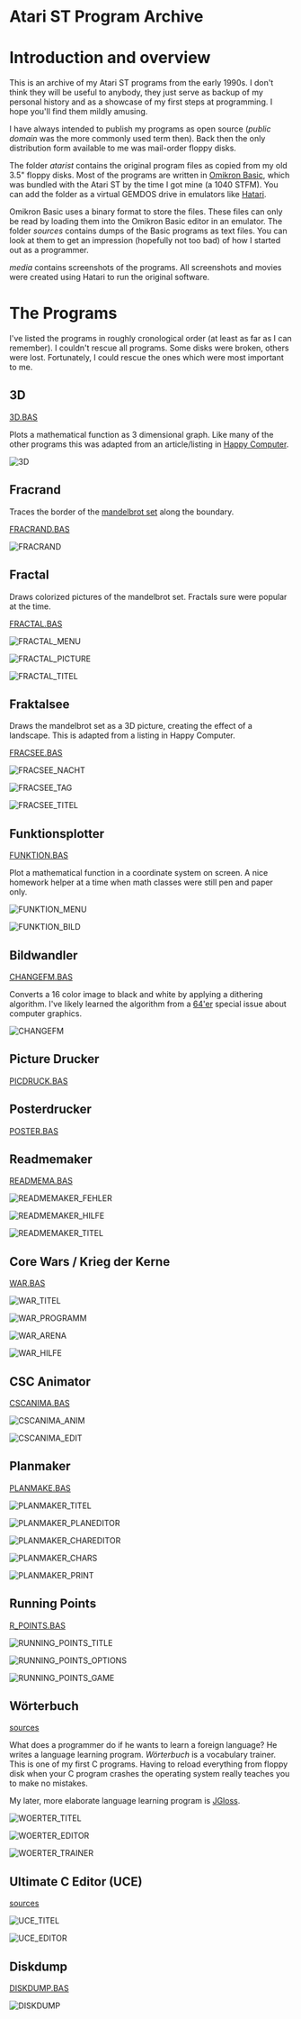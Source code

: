 Atari ST Program Archive
========================

# Introduction and overview

This is an archive of my Atari ST programs from the early 1990s. I don't think they will be useful to anybody, they just serve as backup of my personal history and as a showcase of my first steps at programming. I hope you'll find them mildly amusing.

I have always intended to publish my programs as open source (_public domain_ was the more commonly used term then). Back then the only distribution form available to me was mail-order floppy disks.

The folder *atarist* contains the original program files as copied from my old 3.5" floppy disks. Most of the programs are written in [Omikron Basic](http://de.wikipedia.org/wiki/Omikron_BASIC), which was bundled with the Atari ST by the time I got mine (a 1040 STFM). You can add the folder as a virtual GEMDOS drive in emulators like [Hatari](http://hatari.tuxfamily.org/).

Omikron Basic uses a binary format to store the files. These files can only be read by loading them into the Omikron Basic editor in an emulator. The folder *sources* contains dumps of the Basic programs as text files. You can look at them to get an impression (hopefully not too bad) of how I started out as a programmer.

*media* contains screenshots of the programs. All screenshots and movies were created using Hatari to run the original software.

# The Programs

I've listed the programs in roughly cronological order (at least as far as I can remember). I couldn't rescue all programs. Some disks were broken, others were lost. Fortunately, I could rescue the ones which were most important to me.

## 3D

[3D.BAS](sources/3D.BAS)

Plots a mathematical function as 3 dimensional graph. Like many of the other programs this was adapted from an article/listing in [Happy Computer](http://de.wikipedia.org/wiki/Happy_Computer).

![3D](media/3D.png)

## Fracrand

Traces the border of the [mandelbrot set](http://en.wikipedia.org/wiki/Mandelbrot_set) along the boundary.

[FRACRAND.BAS](sources/FRACRAND.BAS)

![FRACRAND](media/FRACRAND.png)

## Fractal

Draws colorized pictures of the mandelbrot set. Fractals sure were popular at the time.

[FRACTAL.BAS](sources/FRACTAL.BAS)

![FRACTAL_MENU](media/FRACTAL_MENU.png)

![FRACTAL_PICTURE](media/FRACTAL_PICTURE.png)

![FRACTAL_TITEL](media/FRACTAL_TITEL.png)

## Fraktalsee

Draws the mandelbrot set as a 3D picture, creating the effect of a landscape. This is adapted from a listing in Happy Computer.

[FRACSEE.BAS](sources/FRACSEE.BAS)

![FRACSEE_NACHT](media/FRACSEE_NACHT.png)

![FRACSEE_TAG](media/FRACSEE_TAG.png)

![FRACSEE_TITEL](media/FRACSEE_TITEL.png)

## Funktionsplotter

[FUNKTION.BAS](sources/FUNKTION.BAS)

Plot a mathematical function in a coordinate system on screen. A nice homework helper at a time when math classes were still pen and paper only.

![FUNKTION_MENU](media/FUNKTION_MENU.png)

![FUNKTION_BILD](media/FUNKTION_BILD.png)

## Bildwandler

[CHANGEFM.BAS](sources/CHANGEFM.BAS)

Converts a 16 color image to black and white by applying a dithering algorithm. I've likely learned the algorithm from a [64'er](http://de.wikipedia.org/wiki/64er) special issue about computer graphics.

![CHANGEFM](media/CHANGEFM.png)

## Picture Drucker

[PICDRUCK.BAS](sources/PICDRUCK.BAS)

## Posterdrucker

[POSTER.BAS](sources/POSTER.BAS)

## Readmemaker

[READMEMA.BAS](sources/READMEMA.BAS)

![READMEMAKER_FEHLER](media/READMEMAKER_FEHLER.png)

![READMEMAKER_HILFE](media/READMEMAKER_HILFE.png)

![READMEMAKER_TITEL](media/READMEMAKER_TITEL.png)

## Core Wars / Krieg der Kerne

[WAR.BAS](sources/WAR.BAS)

![WAR_TITEL](media/WAR_TITEL.png)

![WAR_PROGRAMM](media/WAR_PROGRAMM.png)

![WAR_ARENA](media/WAR_ARENA.png)

![WAR_HILFE](media/WAR_HILFE.png)

## CSC Animator

[CSCANIMA.BAS](sources/CSCANIMA.BAS)

![CSCANIMA_ANIM](media/CSCANIMA_ANIM.png)

![CSCANIMA_EDIT](media/CSCANIMA_EDIT.png)

## Planmaker

[PLANMAKE.BAS](sources/PLANMAKE.BAS)

![PLANMAKER_TITEL](media/PLANMAKER_TITEL.png)

![PLANMAKER_PLANEDITOR](media/PLANMAKER_PLANEDITOR.png)

![PLANMAKER_CHAREDITOR](media/PLANMAKER_CHAREDITOR.png)

![PLANMAKER_CHARS](media/PLANMAKER_CHARS.png)

![PLANMAKER_PRINT](media/PLANMAKER_PRINT.png)

## Running Points

[R_POINTS.BAS](sources/R_POINTS.BAS)

![RUNNING_POINTS_TITLE](media/RUNNING_POINTS_TITLE.png)

![RUNNING_POINTS_OPTIONS](media/RUNNING_POINTS_OPTIONS.png)

![RUNNING_POINTS_GAME](media/RUNNING_POINTS_GAME.png)

## Wörterbuch

[sources](atarist/WOERTER/)

What does a programmer do if he wants to learn a foreign language? He writes a language learning program. _Wörterbuch_ is a vocabulary trainer. This is one of my first C programs. Having to reload everything from floppy disk when your C program crashes the operating system really teaches you to make no mistakes.

My later, more elaborate language learning program is [JGloss](http://jgloss.sf.net/).

![WOERTER_TITEL](media/WOERTER_TITEL.png)

![WOERTER_EDITOR](media/WOERTER_EDITOR.png)

![WOERTER_TRAINER](media/WOERTER_TRAINER.png)

## Ultimate C Editor (UCE)

[sources](atarist/WOERTER/)

![UCE_TITEL](media/UCE_TITEL.png)

![UCE_EDITOR](media/UCE_EDITOR.png)

## Diskdump

[DISKDUMP.BAS](sources/DISKDUMP.BAS)

![DISKDUMP](media/DISKDUMP.png)

